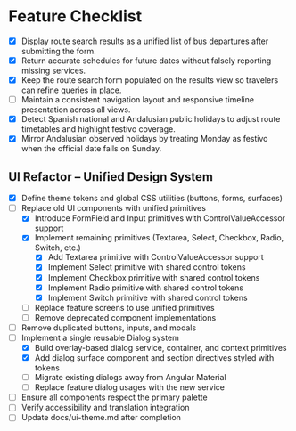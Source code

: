 # Feature Checklist

- [x] Display route search results as a unified list of bus departures after submitting the form.
- [x] Return accurate schedules for future dates without falsely reporting missing services.
- [x] Keep the route search form populated on the results view so travelers can refine queries in place.
- [ ] Maintain a consistent navigation layout and responsive timeline presentation across all views.
- [x] Detect Spanish national and Andalusian public holidays to adjust route timetables and highlight festivo coverage.
- [x] Mirror Andalusian observed holidays by treating Monday as festivo when the official date falls on Sunday.

## UI Refactor – Unified Design System
- [x] Define theme tokens and global CSS utilities (buttons, forms, surfaces)
- [ ] Replace old UI components with unified primitives
  - [x] Introduce FormField and Input primitives with ControlValueAccessor support
  - [x] Implement remaining primitives (Textarea, Select, Checkbox, Radio, Switch, etc.)
    - [x] Add Textarea primitive with ControlValueAccessor support
    - [x] Implement Select primitive with shared control tokens
    - [x] Implement Checkbox primitive with shared control tokens
    - [x] Implement Radio primitive with shared control tokens
    - [x] Implement Switch primitive with shared control tokens
  - [ ] Replace feature screens to use unified primitives
  - [ ] Remove deprecated component implementations
- [ ] Remove duplicated buttons, inputs, and modals
- [ ] Implement a single reusable Dialog system
  - [x] Build overlay-based dialog service, container, and context primitives
  - [x] Add dialog surface component and section directives styled with tokens
  - [ ] Migrate existing dialogs away from Angular Material
  - [ ] Replace feature dialog usages with the new service
- [ ] Ensure all components respect the primary palette
- [ ] Verify accessibility and translation integration
- [ ] Update docs/ui-theme.md after completion
